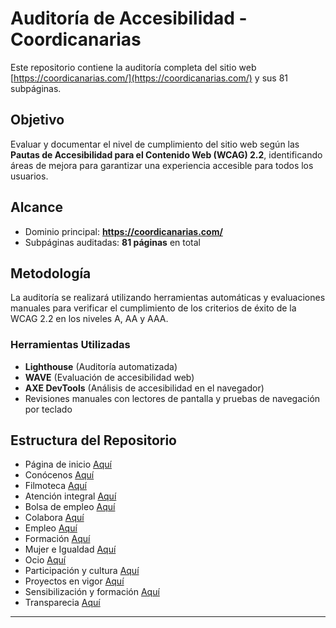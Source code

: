 # Auditoría de Accesibilidad - Coordicanarias

Este repositorio contiene la auditoría completa del sitio web [https://coordicanarias.com/](https://coordicanarias.com/) y sus 81 subpáginas.

## Objetivo

Evaluar y documentar el nivel de cumplimiento del sitio web según las **Pautas de Accesibilidad para el Contenido Web (WCAG) 2.2**, identificando áreas de mejora para garantizar una experiencia accesible para todos los usuarios.

## Alcance

- Dominio principal: **https://coordicanarias.com/**  
- Subpáginas auditadas: **81 páginas** en total

## Metodología

La auditoría se realizará utilizando herramientas automáticas y evaluaciones manuales para verificar el cumplimiento de los criterios de éxito de la WCAG 2.2 en los niveles A, AA y AAA.

### Herramientas Utilizadas

- **Lighthouse** (Auditoría automatizada)
- **WAVE** (Evaluación de accesibilidad web)
- **AXE DevTools** (Análisis de accesibilidad en el navegador)
- Revisiones manuales con lectores de pantalla y pruebas de navegación por teclado

## Estructura del Repositorio

- Página de inicio [Aquí](/Auditoría%20Web/Coordicanarias/Inicio/)
- Conócenos [Aquí](/Auditoría%20Web/Coordicanarias/Conócenos/README.md)
- Filmoteca [Aquí](/Auditoría%20Web/Coordicanarias/Filmoteca/README.md)
- Atención integral [Aquí](/Auditoría%20Web/Coordicanarias/Atención%20integral/README.md)
- Bolsa de empleo [Aquí](/Auditoría%20Web/Coordicanarias/Bolsa%20de%20Empleo/README.md)
- Colabora [Aquí](/Auditoría%20Web/Coordicanarias/Colabora/README.md)
- Empleo [Aquí](/Auditoría%20Web/Coordicanarias/Empleo/README.md)
- Formación [Aquí](/Auditoría%20Web/Coordicanarias/Formación/README.md)
- Mujer e Igualdad [Aquí](/Auditoría%20Web/Coordicanarias/Mujer%20e%20igualdad/README.md)
- Ocio [Aquí](/Auditoría%20Web/Coordicanarias/Ocio/README.md)
- Participación y cultura [Aquí](/Auditoría%20Web/Coordicanarias/Participación%20y%20cultura/README.md)
- Proyectos en vigor [Aquí](/Auditoría%20Web/Coordicanarias/Proyectos%20en%20vigor/README.md)
- Sensibilización y formación [Aquí](/Auditoría%20Web/Coordicanarias/Sensibilización%20y%20Formación/README.md)
- Transparecia [Aquí](/Auditoría%20Web/Coordicanarias/Transparencia/README.md)

---

